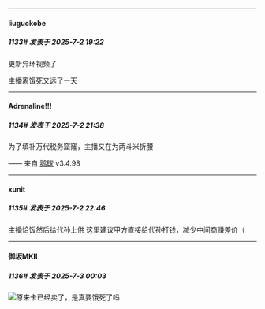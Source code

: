 ﻿
*****

####  liuguokobe  
##### 1133#       发表于 2025-7-2 19:22

更新异环视频了

主播离饿死又远了一天


*****

####  Adrenaline!!!  
##### 1134#       发表于 2025-7-2 21:38

为了填补万代税务窟窿，主播又在为两斗米折腰

—— 来自 [鹅球](https://www.pgyer.com/GcUxKd4w) v3.4.98


*****

####  xunit  
##### 1135#       发表于 2025-7-2 22:46

主播恰饭然后给代孙上供
这里建议甲方直接给代孙打钱，减少中间商赚差价（


*****

####  御坂MKII  
##### 1136#       发表于 2025-7-3 00:03

<img src="https://static.stage1st.com/image/smiley/face2017/037.png" referrerpolicy="no-referrer">原来卡已经卖了，是真要饿死了吗

